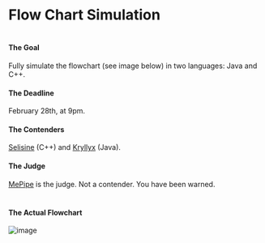 # Flow Chart Simulation

#

#### The Goal
Fully simulate the flowchart (see image below) in two languages: Java and C++.

#### The Deadline
February 28th, at 9pm.

#### The Contenders
[Selisine](https://github.com/aidenpike) (C++) and [Kryllyx](https://github.com/kryllyxofficial01) (Java).

#### The Judge
[MePipe](https://github.com/NotMePipe) is the judge. Not a contender. You have been warned.

#

#### The Actual Flowchart
![image](https://user-images.githubusercontent.com/97801783/151963974-dcbf6ed4-5575-466d-adb3-5c38b998c799.png)
